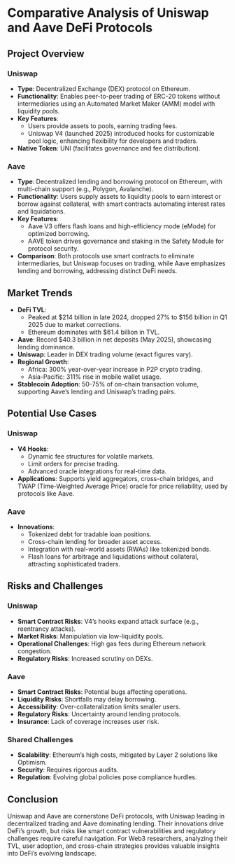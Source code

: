 # Comparative Analysis of Uniswap and Aave DeFi Protocols

## Project Overview

### Uniswap
- **Type**: Decentralized Exchange (DEX) protocol on Ethereum.
- **Functionality**: Enables peer-to-peer trading of ERC-20 tokens without intermediaries using an Automated Market Maker (AMM) model with liquidity pools.
- **Key Features**:
  - Users provide assets to pools, earning trading fees.
  - Uniswap V4 (launched 2025) introduced hooks for customizable pool logic, enhancing flexibility for developers and traders.
- **Native Token**: UNI (facilitates governance and fee distribution).

### Aave
- **Type**: Decentralized lending and borrowing protocol on Ethereum, with multi-chain support (e.g., Polygon, Avalanche).
- **Functionality**: Users supply assets to liquidity pools to earn interest or borrow against collateral, with smart contracts automating interest rates and liquidations.
- **Key Features**:
  - Aave V3 offers flash loans and high-efficiency mode (eMode) for optimized borrowing.
  - AAVE token drives governance and staking in the Safety Module for protocol security.
- **Comparison**: Both protocols use smart contracts to eliminate intermediaries, but Uniswap focuses on trading, while Aave emphasizes lending and borrowing, addressing distinct DeFi needs.

## Market Trends
- **DeFi TVL**:
  - Peaked at $214 billion in late 2024, dropped 27% to $156 billion in Q1 2025 due to market corrections.
  - Ethereum dominates with $61.4 billion in TVL.
- **Aave**: Record $40.3 billion in net deposits (May 2025), showcasing lending dominance.
- **Uniswap**: Leader in DEX trading volume (exact figures vary).
- **Regional Growth**:
  - Africa: 300% year-over-year increase in P2P crypto trading.
  - Asia-Pacific: 311% rise in mobile wallet usage.
- **Stablecoin Adoption**: 50-75% of on-chain transaction volume, supporting Aave’s lending and Uniswap’s trading pairs.

## Potential Use Cases
### Uniswap
- **V4 Hooks**:
  - Dynamic fee structures for volatile markets.
  - Limit orders for precise trading.
  - Advanced oracle integrations for real-time data.
- **Applications**: Supports yield aggregators, cross-chain bridges, and TWAP (Time-Weighted Average Price) oracle for price reliability, used by protocols like Aave.

### Aave
- **Innovations**:
  - Tokenized debt for tradable loan positions.
  - Cross-chain lending for broader asset access.
  - Integration with real-world assets (RWAs) like tokenized bonds.
  - Flash loans for arbitrage and liquidations without collateral, attracting sophisticated traders.

## Risks and Challenges
### Uniswap
- **Smart Contract Risks**: V4’s hooks expand attack surface (e.g., reentrancy attacks).
- **Market Risks**: Manipulation via low-liquidity pools.
- **Operational Challenges**: High gas fees during Ethereum network congestion.
- **Regulatory Risks**: Increased scrutiny on DEXs.

### Aave
- **Smart Contract Risks**: Potential bugs affecting operations.
- **Liquidity Risks**: Shortfalls may delay borrowing.
- **Accessibility**: Over-collateralization limits smaller users.
- **Regulatory Risks**: Uncertainty around lending protocols.
- **Insurance**: Lack of coverage increases user risk.

### Shared Challenges
- **Scalability**: Ethereum’s high costs, mitigated by Layer 2 solutions like Optimism.
- **Security**: Requires rigorous audits.
- **Regulation**: Evolving global policies pose compliance hurdles.

## Conclusion
Uniswap and Aave are cornerstone DeFi protocols, with Uniswap leading in decentralized trading and Aave dominating lending. Their innovations drive DeFi’s growth, but risks like smart contract vulnerabilities and regulatory challenges require careful navigation. For Web3 researchers, analyzing their TVL, user adoption, and cross-chain strategies provides valuable insights into DeFi’s evolving landscape.
